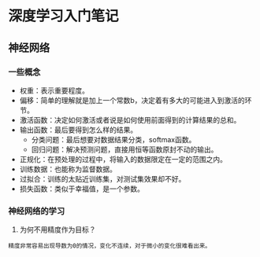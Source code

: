 # 深度学习入门笔记
## 神经网络
### 一些概念
- 权重：表示重要程度。
- 偏移：简单的理解就是加上一个常数b，决定着有多大的可能进入到激活的环节。
- 激活函数：决定如何激活或者说是如何使用前面得到的计算结果的总和。
- 输出函数：最后要得到怎么样的结果。
    - 分类问题：最后想要对数据结果分类，softmax函数。
    - 回归问题：解决预测问题，直接用恒等函数原封不动的输出。
- 正规化：在预处理的过程中，将输入的数据限定在一定的范围之内。
- 训练数据：也能称为监督数据。
- 过拟合：训练的太贴近训练集，对测试集效果却不好。
- 损失函数：类似于幸福值，是一个参数。

### 神经网络的学习
1. 为何不用精度作为目标？
```
精度非常容易出现导数为0的情况，变化不连续，对于微小的变化很难看出来。
```